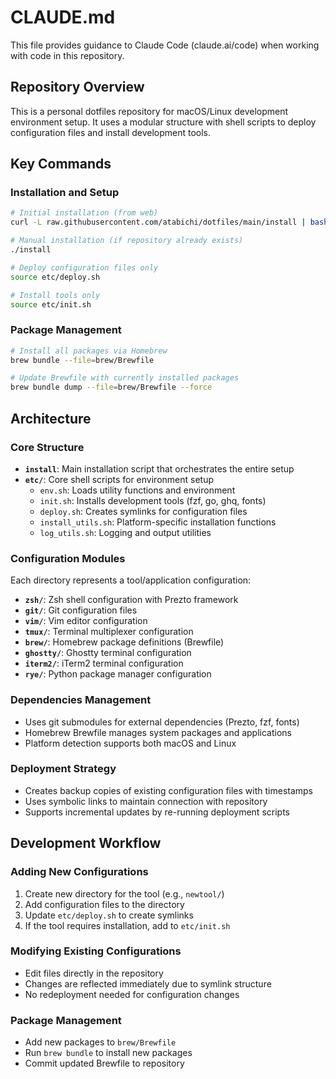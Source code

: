 # CLAUDE.md

This file provides guidance to Claude Code (claude.ai/code) when working with code in this repository.

## Repository Overview

This is a personal dotfiles repository for macOS/Linux development environment setup. It uses a modular structure with shell scripts to deploy configuration files and install development tools.

## Key Commands

### Installation and Setup

```bash
# Initial installation (from web)
curl -L raw.githubusercontent.com/atabichi/dotfiles/main/install | bash

# Manual installation (if repository already exists)
./install

# Deploy configuration files only
source etc/deploy.sh

# Install tools only  
source etc/init.sh
```

### Package Management

```bash
# Install all packages via Homebrew
brew bundle --file=brew/Brewfile

# Update Brewfile with currently installed packages
brew bundle dump --file=brew/Brewfile --force
```

## Architecture

### Core Structure

- **`install`**: Main installation script that orchestrates the entire setup
- **`etc/`**: Core shell scripts for environment setup
  - `env.sh`: Loads utility functions and environment
  - `init.sh`: Installs development tools (fzf, go, ghq, fonts)
  - `deploy.sh`: Creates symlinks for configuration files
  - `install_utils.sh`: Platform-specific installation functions
  - `log_utils.sh`: Logging and output utilities

### Configuration Modules

Each directory represents a tool/application configuration:

- **`zsh/`**: Zsh shell configuration with Prezto framework
- **`git/`**: Git configuration files
- **`vim/`**: Vim editor configuration
- **`tmux/`**: Terminal multiplexer configuration
- **`brew/`**: Homebrew package definitions (Brewfile)
- **`ghostty/`**: Ghostty terminal configuration
- **`iterm2/`**: iTerm2 terminal configuration
- **`rye/`**: Python package manager configuration

### Dependencies Management

- Uses git submodules for external dependencies (Prezto, fzf, fonts)
- Homebrew Brewfile manages system packages and applications
- Platform detection supports both macOS and Linux

### Deployment Strategy

- Creates backup copies of existing configuration files with timestamps
- Uses symbolic links to maintain connection with repository
- Supports incremental updates by re-running deployment scripts

## Development Workflow

### Adding New Configurations

1. Create new directory for the tool (e.g., `newtool/`)
2. Add configuration files to the directory
3. Update `etc/deploy.sh` to create symlinks
4. If the tool requires installation, add to `etc/init.sh`

### Modifying Existing Configurations

- Edit files directly in the repository
- Changes are reflected immediately due to symlink structure
- No redeployment needed for configuration changes

### Package Management

- Add new packages to `brew/Brewfile`
- Run `brew bundle` to install new packages
- Commit updated Brewfile to repository
